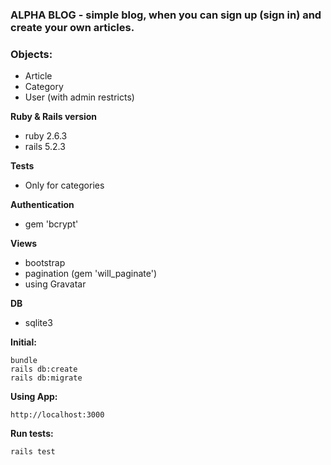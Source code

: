 ### ALPHA BLOG - simple blog, when you can sign up (sign in) and create your own articles.

### Objects:
- Article
- Category
- User (with admin restricts)

**Ruby & Rails version**
- ruby 2.6.3
- rails 5.2.3

**Tests**
- Only for categories

**Authentication**
- gem 'bcrypt'

**Views**
- bootstrap
- pagination (gem 'will_paginate')
- using Gravatar

**DB**
- sqlite3

**Initial:**
```
bundle
rails db:create
rails db:migrate
```

**Using App:**
```
http://localhost:3000
```

**Run tests:**
```
rails test
```
